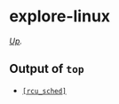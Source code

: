 # explore-linux

_[Up](https://github.com/irnc/software-developer/)._

## Output of `top`

* [`[rcu_sched]`](https://lwn.net/Articles/518953/)
